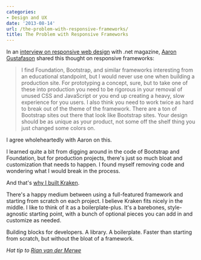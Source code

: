 ```yaml
---
categories:
- Design and UX
date: '2013-08-14'
url: /the-problem-with-responsive-frameworks/
title: The Problem with Responsive Frameworks
---
```


In an <a href="http://www.netmagazine.com/advertorial/responsive-web-design-6-experts-4-questions">interview on responsive web design</a> with .net magazine, <a href="http://aaron-gustafson.com/">Aaron Gustafason</a> shared this thought on responsive frameworks:

<blockquote>I find Foundation, Bootstrap, and similar frameworks interesting from an educational standpoint, but I would never use one when building a production site. For prototyping a concept, sure, but to take one of these into production you need to be rigorous in your removal of unused CSS and JavaScript or you end up creating a heavy, slow experience for you users. I also think you need to work twice as hard to break out of the theme of the framework. There are a ton of Bootstrap sites out there that look like Bootstrap sites. Your design should be as unique as your product, not some off the shelf thing you just changed some colors on.</blockquote>

I agree wholeheartedly with Aaron on this.
<!--more-->
I learned quite a bit from digging around in the code of Bootstrap and Foundation, but for production projects, there's just so much bloat and customization that needs to happen. I found myself removing code and wondering what I would break in the process.

And that's <a href="http://cferdinandi.github.io/kraken/">why I built Kraken</a>.

There's a happy medium between using a full-featured framework and starting from scratch on each project. I believe Kraken fits nicely in the middle. I like to think of it as a boilerplate-plus. It's a barebones, style-agnostic starting point, with a bunch of optional pieces you can add in and customize as needed.

Building blocks for developers. A library. A boilerplate. Faster than starting from scratch, but without the bloat of a framework.

<em>Hat tip to <a href="http://www.elezea.com/2013/08/responsive-frameworks/">Rian van der Merwe</a></em>